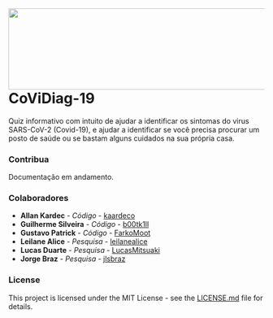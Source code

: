 <img align="left" width="630" height="160" src="https://i.imgur.com/laxjXkz.png">

# CoViDiag-19

Quiz informativo com intuito de ajudar a identificar os sintomas do virus SARS-CoV-2 (Covid-19), e ajudar a identificar se você precisa procurar um posto de saúde ou se bastam alguns cuidados na sua própria casa.

### Contribua

Documentação em andamento.

### Colaboradores

* **Allan Kardec** - *Código* - [kaardeco](https://github.com/kaardeco)
* **Guilherme Silveira** - *Código* - [b00tk1ll](https://github.com/b00tk1ll)
* **Gustavo Patrick** - *Código* - [FarkoMoot](https://github.com/FarkoMoot)
* **Leilane Alice** - *Pesquisa* - [leilanealice](#)
* **Lucas Duarte** - *Pesquisa* - [LucasMitsuaki](https://github.com/LucasMitsuaki)
* **Jorge Braz** - *Pesquisa* - [jlsbraz](https://github.com/jlsbraz)

### License

This project is licensed under the MIT License - see the [LICENSE.md](LICENSE.md) file for details.